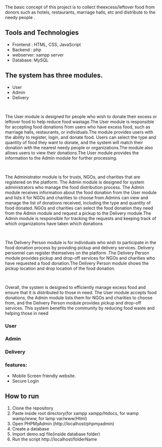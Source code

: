 <p>  The basic concept of this project is to collect theexcess/leftover food from donors such as hotels, restaurants, marriage halls, etc and distribute to  the  needy people .</p>
<h2>Tools and Technologies</h2> 
<ul>
 <li>Frontend : HTML, CSS,  JavaScript</li>
 <li>Backend  : php</li>
 <li>webserver: xampp server</li>
 <li>Database: MySQL </li>
</ul>

 <h2>The system has three modules. </h2>
    <ul><li>User</li>
    <li>Admin</li>
    <li>Delivery</li></ul>
   <br>
    <p>The User module is designed for people who wish to donate their excess or leftover food to help reduce food wastage.The User module is responsible for accepting food donations from users who have excess food, such as marriage halls, restaurants, or individuals.The module provides users with the ability to register, login, and donate food. Users can select the type and quantity of food they want to donate, and the system will match their donation with the nearest needy people or organizations.The module also allows users to view their donations.The User module provides the information to the Admin module for further processing.
   </p><br>
   <p>
      The Administrator module is for trusts, NGOs, and charities that are registered on the platform. The Admin module is designed for system administrators who manage the food distribution process. The Admin module receives information about the food donation from the User module and lists it for NGOs and charities to choose from.Admins can view and manage the list of donations received, including the type and quantity of food donated. NGOs and charities can select the food donation they need from the Admin module and request a pickup to the Delivery module.The Admin module is responsible for tracking the requests and keeping track of which organizations have taken which donations
   </p><br>
    <p>The Delivery Person module is for individuals who wish to participate in the food donation process by providing pickup and delivery services. Delivery personnel can register themselves on the platform .The Delivery Person module provides pickup and drop-off services for NGOs and charities who have requested a food donation.The Delivery Person module shows the pickup location and drop location of the food donation.
    </p><br>
    <p>Overall, the system is designed to efficiently manage excess food and ensure that it is distributed to those in need. The User module accepts food donations, the Admin module lists them for NGOs and charities to choose from, and the Delivery Person module provides pickup and drop-off services. This system benefits the community by reducing food waste and helping those in need
    </p>

   <h3>User </h3>
   
   <h3>Admin </h3>
    
   <h3>Delivery </h3>
   <h3>features:</h3>
    <ul>
      <li>Mobile Screen friendly website.</li>
      <li>Secure Login</li>
   </ul>
      <h2>How to run</h2>
      <ol>
       <li>Clone the repository</li>
       <li>Paste inside root directory(for xampp xampp/htdocs, for wamp wamp/www, for lamp var/www/Html)</li>
       <li> Open PHPMyAdmin (http://localhost/phpmyadmin)</li>
       <li> Create a database</li>
       <li>Import demo.sql file(inside database folder)</li>
       <li> Run the script http://localhost/folderName </li> 
      </ol>
